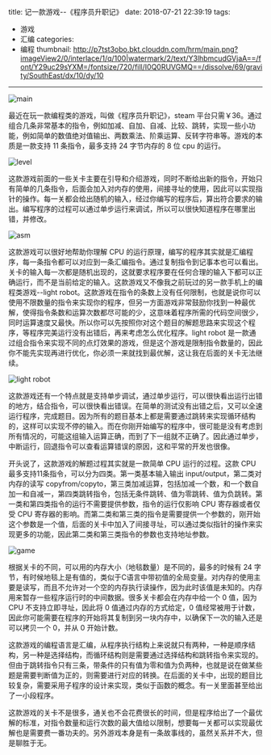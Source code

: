 title: 记一款游戏--《程序员升职记》
date: 2018-07-21 22:39:19
tags:
- 游戏
- 汇编
categories:
- 编程
thumbnail: http://p7tst3obo.bkt.clouddn.com/hrm/main.png?imageView2/0/interlace/1/q/100|watermark/2/text/Y3lhbmcudGVjaA==/font/Y29uc29sYXM=/fontsize/720/fill/I0Q0RUVGMQ==/dissolve/69/gravity/SouthEast/dx/10/dy/10
---

![main](http://p7tst3obo.bkt.clouddn.com/hrm/main.png?imageView2/0/interlace/1/q/100|watermark/2/text/Y3lhbmcudGVjaA==/font/Y29uc29sYXM=/fontsize/720/fill/I0Q0RUVGMQ==/dissolve/69/gravity/SouthEast/dx/10/dy/10)

最近在玩一款编程类的游戏，叫做《程序员升职记》，steam 平台只需￥36。通过组合几条非常基本的指令，例如加减、自加、自减、比较、跳转，实现一些小功能，例如简单的数值绝对值输出、两数乘法、阶乘运算、反转字符串等。游戏的本质是一款支持 11 条指令，最多支持 24 字节内存的 8 位 cpu 的运行。

![level](http://p7tst3obo.bkt.clouddn.com/hrm/level.png?imageView2/0/interlace/1/q/100|watermark/2/text/Y3lhbmcudGVjaA==/font/Y29uc29sYXM=/fontsize/720/fill/I0Q0RUVGMQ==/dissolve/69/gravity/SouthEast/dx/10/dy/10)

这款游戏前面的一些关卡主要在引导和介绍游戏，同时不断给出新的指令，开始只有简单的几条指令，后面会加入对内存的使用，间接寻址的使用，因此可以实现指针的操作。每一关都会给出随机的输入，经过你编写的程序后，算出符合要求的输出。编写程序的过程可以通过单步运行来调试，所以可以很快知道程序在哪里出错，并修改。

![asm](http://p7tst3obo.bkt.clouddn.com/hrm/asm.png?imageView2/0/interlace/1/q/100|watermark/2/text/Y3lhbmcudGVjaA==/font/Y29uc29sYXM=/fontsize/720/fill/I0Q0RUVGMQ==/dissolve/69/gravity/SouthEast/dx/10/dy/10)

这款游戏可以很好地帮助你理解 CPU 的运行原理，编写的程序其实就是汇编程序，每一条指令都可以对应到一条汇编指令。通过复制指令到记事本也可以看出。关卡的输入每一次都是随机出现的，这就要求程序要在任何合理的输入下都可以正确运行，而不是当前给定的输入。这款游戏又不像我之前玩过的另一款手机上的编程类游戏--light robot。这款游戏在指令的条数上没有任何限制，也就是说你可以使用不限数量的指令来实现你的程序，但另一方面游戏非常鼓励你找到一种最优解，使得指令条数和运算次数都尽可能的少，这意味着程序所需的代码空间很少，同时运算速度又最快。所以你可以先按照你对这个题目的解题思路来实现这个程序，等程序完美运行没有出错后，再来考虑怎么优化程序。light robot 是一款通过组合指令来实现不同的点灯效果的游戏，但是这个游戏是限制指令数量的，因此你不能先实现再进行优化，你必须一来就找到最优解，这让我在后面的关卡无法继续。

![light robot](http://p7tst3obo.bkt.clouddn.com/hrm/light-robot.png?imageView2/0/interlace/1/q/100|watermark/2/text/Y3lhbmcudGVjaA==/font/Y29uc29sYXM=/fontsize/720/fill/I0Q0RUVGMQ==/dissolve/69/gravity/SouthEast/dx/10/dy/10)

这款游戏还有一个特点就是支持单步调试，通过单步运行，可以很快看出运行出错的地方，结合指令，可以很快看出错误。在简单的测试没有出错之后，又可以全速运行程序，完成题目。因为所有的题目基本上都是需要通过跳转来实现循环结构的，这样可以实现不停的输入。而在你刚开始编写的程序中，很可能是没有考虑到所有情况的，可能这组输入运算正确，而到了下一组就不正确了。因此通过单步，中断运行，回退指令可以查看运算错误的原因，这和平常的开发也很像。

开头说了，这款游戏的解题过程其实就是一款简单 CPU 运行的过程。这款 CPU 最多支持11条指令，可以分为四类。第一类基本输入输出 input/output，第二类对内存的读写 copyfrom/copyto，第三类加减运算，包括加减一个数，和一个数自加一和自减一，第四类跳转指令，包括无条件跳转、值为零跳转、值为负跳转。第一类和第四类指令的运行不需要提供参数，指令的运行仅影响 CPU 寄存器或者仅受 CPU 寄存器的影响。而第二类和第三类的指令是需要提供一个参数的，刚开始这个参数是一个值，后面的关卡中加入了间接寻址，可以通过类似指针的操作来实现更多的功能，因此第二类和第三类指令的参数也支持地址参数。

![game](http://p7tst3obo.bkt.clouddn.com/hrm/game.png?imageView2/0/interlace/1/q/100|watermark/2/text/Y3lhbmcudGVjaA==/font/Y29uc29sYXM=/fontsize/720/fill/I0Q0RUVGMQ==/dissolve/69/gravity/SouthEast/dx/10/dy/10)

根据关卡的不同，可以用的内存大小（地毯数量）是不同的，最多的时候有 24 字节，有时候地毯上是有值的，类似于C语言中带初值的全局变量。对内存的使用主要是读写，而且不允许对一个空的内存执行读操作，因为此时该值是未知的。内存用来暂存一些程序运行时的中间数据。很多关卡都会在内存中给一个 0 值，因为 CPU 不支持立即寻址，因此将 0 值通过内存的方式给定，0 值经常被用于计数，因此你可能需要在程序的开始将其复制到另一块内存中，以确保下一次的输入还是可以拷贝一个 0，并从 0 开始计数。

这款游戏的编程语言是汇编，从程序执行结构上来说就只有两种，一种是顺序结构，另一种是选择结构，而循环结构则是需要通过选择结构和跳转指令来实现的。但由于跳转指令只有三条，带条件的只有值为零和值为负两种，也就是说在做某些题是需要判断值为正的，则需要进行对应的转换。在后面的关卡中，出现的题目比较复杂，需要采用子程序的设计来实现，类似于函数的概念。有一关里面甚至给出了一小段程序。

这款游戏的关卡不是很多，通关也不会花费很长的时间，但是程序给出了一个最优解的标准，对指令数量和运行次数的最大值给以限制，想要每一关都可以实现最优解也是需要费一番功夫的。另外游戏本身是有一条故事线的，虽然关系并不大，但是聊胜于无。
